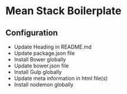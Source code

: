 # Mean Stack Boilerplate

## Configuration
- Update Heading in README.md
- Update package.json file
- Install Bower globally
- Update bower.json file
- Install Gulp globally
- Update meta information in html file(s)
- Install nodemon globally